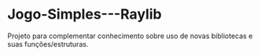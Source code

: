 # Jogo-Simples---Raylib
Projeto para complementar conhecimento sobre uso de novas bibliotecas e suas funções/estruturas.
